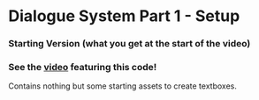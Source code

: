 # Dialogue System Part 1 - Setup
### Starting Version (what you get at the start of the video)
### See the [video](https://youtu.be/P79MXZ4SsIg) featuring this code!

Contains nothing but some starting assets to create textboxes.